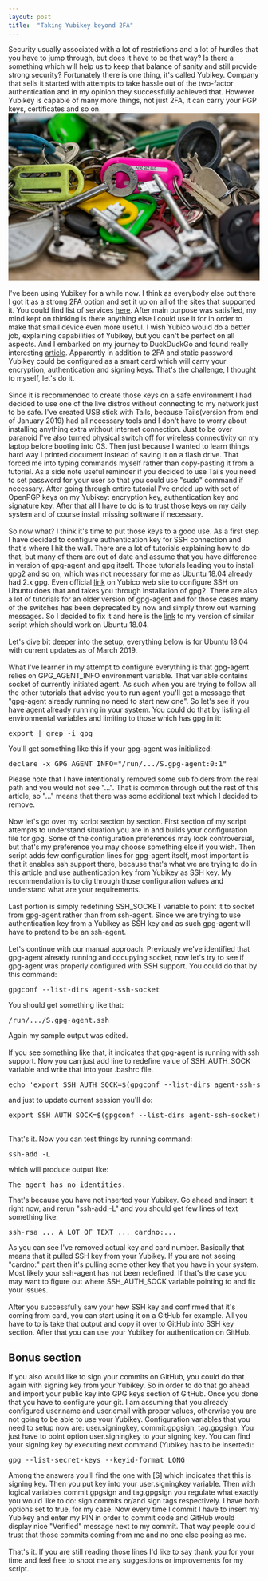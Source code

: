```yaml
---
layout: post 
title:  "Taking Yubikey beyond 2FA"
---
```


Security usually associated with a lot of restrictions and a lot of hurdles that you have to jump through, but does it have to be that way? Is there a something which will help us to keep that balance of sanity and still provide strong security? Fortunately there is one thing, it's called Yubikey. Company that sells it started with attempts to take hassle out of the two-factor authentication and in my opinion they successfully achieved that. However Yubikey is capable of many more things, not just 2FA, it can carry your PGP keys, certificates and so on.
![Keys picture](/assets/keys-525732_1280.jpg)
<!--more-->
I've been using Yubikey for a while now. I think as everybody else out there I got it as a strong 2FA option and set it up on all of the sites that supported it. You could find list of services <a href="https://www.yubico.com/works-with-yubikey/catalog/">here</a>. After main purpose was satisfied, my mind kept on thinking is there anything else I could use it for in order to make that small device even more useful. I wish Yubico would do a better job, explaining capabilities of Yubikey, but you can't be perfect on all aspects. And I embarked on my journey to DuckDuckGo and found really interesting <a href="https://blog.josefsson.org/2014/06/23/offline-gnupg-master-key-and-subkeys-on-yubikey-neo-smartcard/">article</a>. Apparently in addition to 2FA and static password Yubikey could be configured as a smart card which will carry your encryption, authentication and signing keys. That's the challenge, I thought to myself, let's do it.
<br />
<br />
Since it is recommended to create those keys on a safe environment I had decided to use one of the live distros without connecting to my network just to be safe. I've created USB stick with Tails, because Tails(version from end of January 2019) had all necessary tools and I don't have to worry about installing anything extra without internet connection. Just to be over paranoid I've also turned physical switch off for wireless connectivity on my laptop before booting into OS. Then just because I wanted to learn things hard way I printed document instead of saving it on a flash drive. That forced me into typing commands myself rather than copy-pasting it from a tutorial. As a side note useful reminder if you decided to use Tails you need to set password for your user so that you could use "sudo" command if necessary. After going through entire tutorial I've ended up with set of OpenPGP keys on my Yubikey: encryption key, authentication key and signature key. After that all I have to do is to trust those keys on my daily system and of course install missing software if necessary.
<br />
<br/>
So now what? I think it's time to put those keys to a good use. As a first step I have decided to configure authentication key for SSH connection and that's where I hit the wall. There are a lot of tutorials explaining how to do that, but many of them are out of date and assume that you have difference in version of gpg-agent and gpg itself. Those tutorials leading you to install gpg2 and so on, which was not necessary for me as Ubuntu 18.04 already had 2.x gpg. Even official <a href="https://developers.yubico.com/PGP/SSH_authentication/">link</a> on Yubico web site to configure SSH on Ubuntu does that and takes you through installation of gpg2. There are also a lot of tutorials for an older version of gpg-agent and for those cases many of the switches has been deprecated by now and simply throw out warning messages. So I decided to fix it and here is the <a href="https://github.com/sergshk/toolscripts/blob/master/yubi_ssh_config.sh">link</a> to my version of similar script which should work on Ubuntu 18.04. 
<br/>
<br/>
Let's dive bit deeper into the setup, everything below is for Ubuntu 18.04 with current updates as of March 2019.
<br />
<br />
What I've learner in my attempt to configure everything is that gpg-agent relies on GPG_AGENT_INFO environment variable. That variable contains socket of currently initiated agent. As such when you are trying to follow all the other tutorials that advise you to run agent you'll get a message that "gpg-agent already running no need to start new one". So let's see if you have agent already running in your system. You could do that by listing all environmental variables and limiting to those which has gpg in it:
<br />
<pre>
<span>export | grep -i gpg</span>
</pre>
You'll get something like this if your gpg-agent was initialized:
<pre>
<span>declare -x GPG_AGENT_INFO="/run/.../S.gpg-agent:0:1"</span>
</pre>
Please note that I have intentionally removed some sub folders from the real path and you would not see "...". That is common through out the rest of this article, so "..." means that there was some additional text which I decided to remove.
<br />
<br/>
Now let's go over my script section by section. First section of my script attempts to understand situation you are in and builds your configuration file for gpg. Some of the configuration preferences may look controversial, but that's my preference you may choose something else if you wish. Then script adds few configuration lines for gpg-agent itself, most important is that it enables ssh support there, because that's what we are trying to do in this article and use authentication key from Yubikey as SSH key. My recommendation is to dig through those configuration values and understand what are your requirements.
<br />
<br />
Last portion is simply redefining SSH_SOCKET variable to point it to socket from gpg-agent rather than from ssh-agent. Since we are trying to use authentication key from a Yubikey as SSH key and as such gpg-agent will have to pretend to be an ssh-agent.
<br />
<br />
Let's continue with our manual approach. Previously we've identified that gpg-agent already running and occupying socket, now let's try to see if gpg-agent was properly configured with SSH support. You could do that by this command:
<pre>
<span>gpgconf --list-dirs agent-ssh-socket</span>
</pre>
You should get something like that:
<pre>
<span>/run/.../S.gpg-agent.ssh</span>
</pre>
Again my sample output was edited.
<br />
<br />
If you see something like that, it indicates that gpg-agent is running with ssh support. Now you can just add line to redefine value of SSH_AUTH_SOCK variable and write that into your .bashrc file.
<pre>
<span>echo 'export SSH_AUTH_SOCK=$(gpgconf --list-dirs agent-ssh-socket)' &gt;&gt; ~/.bashrc</span>
</pre>

and just to update current session you'll do:
<pre>
<span>export SSH_AUTH_SOCK=$(gpgconf --list-dirs agent-ssh-socket)</span>
</pre>
<br />
That's it. Now you can test things by running command:
<pre>
<span>ssh-add -L </span>
</pre>
which will produce output like:
<pre>
<span>The agent has no identities.</span>
</pre>
That's because you have not inserted your Yubikey. Go ahead and insert it right now, and rerun "ssh-add -L" and you should get few lines of text something like:
<pre>
<span>ssh-rsa ... A_LOT_OF_TEXT ... cardno:...</span>
</pre>
As you can see I've removed actual key and card number. Basically that means that it pulled SSH key from your Yubikey. If you are not seeing "cardno:" part then it's pulling some other key that you have in your system. Most likely your ssh-agent has not been redefined. If that's the case you may want to figure out where SSH_AUTH_SOCK variable pointing to and fix your issues.
<br />
<br />
After you successfully saw your hew SSH key and confirmed that it's coming from card, you can start using it on a GitHub for example. All you have to to is take that output and copy it over to GitHub into SSH key section. After that you can use your Yubikey for authentication on GitHub.

## Bonus section

If you also would like to sign your commits on GitHub, you could do that again with signing key from your Yubikey. So in order to do that go ahead and import your public key into GPG keys section of GitHub. Once you done that you have to configure your git. I am assuming that you already configured user.name and user.email with proper values, otherwise you are not going to be able to use your Yubikey. Configuration variables that you need to setup now are: user.signingkey, commit.gpgsign, tag.gpgsign. You just have to point option user.signingkey to your signing key. You can find your signing key by executing next command (Yubikey has to be inserted):
<pre>
<span>gpg --list-secret-keys --keyid-format LONG</span>
</pre>
Among the answers you'll find the one with [S] which indicates that this is signing key. Then you put key into your user.signingkey variable. Then with logical variables commit.gpgsign and tag.gpgsign you regulate what exactly you would like to do: sign commits or/and sign tags respectively. I have both options set to true, for my case. Now every time I commit I have to insert my Yubikey and enter my PIN in order to commit code and GitHub would display nice "Verified" message next to my commit. That way people could trust that those commits coming from me and no one else posing as me.
<br />
<br />
That's it. If you are still reading those lines I'd like to say thank you for your time and feel free to shoot me any suggestions or improvements for my script.
